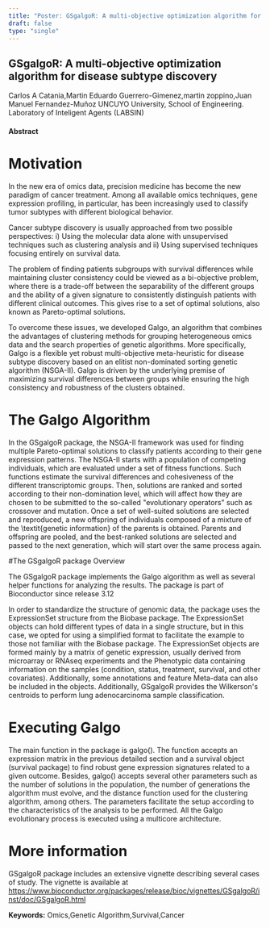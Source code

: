 ```yaml
---
title: "Poster: GSgalgoR: A multi-objective optimization algorithm for disease subtype discovery"
draft: false
type: "single"
---
```


## GSgalgoR: A multi-objective optimization algorithm for disease subtype discovery
Carlos A Catania,Martin Eduardo Guerrero-Gimenez,martin zoppino,Juan Manuel Fernandez-Muñoz
UNCUYO University, School of Engineering. Laboratory of Inteligent Agents (LABSIN)
#### Abstract

# Motivation

In the new era of omics data, precision medicine has become the new paradigm of cancer treatment. Among all available omics techniques, gene expression profiling, in particular, has been increasingly used to classify tumor subtypes with different biological behavior. 

Cancer subtype discovery is usually approached from two possible perspectives: i) Using the molecular data alone with unsupervised techniques such as clustering analysis and ii) Using supervised techniques focusing entirely on survival data.

The problem of finding patients subgroups with survival differences while maintaining cluster consistency could be viewed as a bi-objective problem, where there is a trade-off between the separability of the different groups and the ability of a given signature to consistently distinguish patients with different clinical outcomes. This gives rise to a set of optimal solutions, also known as Pareto-optimal solutions.

To overcome these issues, we developed Galgo, an algorithm that combines the advantages of clustering methods for grouping heterogeneous omics data and the search properties of genetic algorithms.  More specifically, Galgo is a flexible yet robust multi-objective meta-heuristic for disease subtype discovery based on an elitist non-dominated sorting genetic algorithm (NSGA-II). Galgo is driven by the underlying premise of maximizing survival differences between groups while ensuring the high consistency and robustness of the clusters obtained.

# The Galgo Algorithm

In the GSgalgoR package, the NSGA-II framework was used for finding multiple Pareto-optimal solutions to classify patients according to their gene expression patterns. The NSGA-II starts with a population of competing individuals, which are evaluated under a set of fitness functions. Such functions estimate the survival differences and cohesiveness of the different transcriptomic groups. Then, solutions are ranked and sorted according to their non-domination level, which will affect how they are chosen to be submitted to the so-called "evolutionary operators" such as crossover and mutation. Once a set of well-suited solutions are selected and reproduced, a new offspring of individuals composed of a mixture of the \textit{genetic information} of the parents is obtained. Parents and offspring are pooled, and the best-ranked solutions are selected and passed to the next generation, which will start over the same process again.

#The GSgalgoR package Overview

The GSgalgoR package implements the Galgo algorithm as well as several helper functions for analyzing the results. The package is part of Bioconductor since release 3.12

In order to standardize the structure of genomic data, the package uses the ExpressionSet structure from the Biobase package. The ExpressionSet objects can hold different types of data in a single structure, but in this case, we opted for using a simplified format to facilitate the example to those not familiar with the Biobase package. The ExpressionSet objects are formed mainly by a matrix of genetic expression, usually derived from microarray or RNAseq experiments and the Phenotypic data containing information on the samples (condition, status, treatment, survival, and other covariates). Additionally, some annotations and feature Meta-data can also be included in the objects.  Additionally, GSgalgoR provides the Wilkerson's centroids to perform lung adenocarcinoma sample classification. 

# Executing Galgo

The main function in the package is galgo(). The function accepts an expression matrix in the previous detailed section and a survival object (survival package) to find robust gene expression signatures related to a given outcome. Besides, galgo() accepts several other parameters such as the number of solutions in the population, the number of generations the algorithm must evolve, and the distance function used for the clustering algorithm, among others. The parameters facilitate the setup according to the characteristics of the analysis to be performed. All the Galgo evolutionary process is executed using a multicore architecture. 

# More information

GSgalgoR package includes an extensive vignette describing several cases of study. The vignette is available at https://www.bioconductor.org/packages/release/bioc/vignettes/GSgalgoR/inst/doc/GSgalgoR.html

**Keywords:** Omics,Genetic Algorithm,Survival,Cancer
